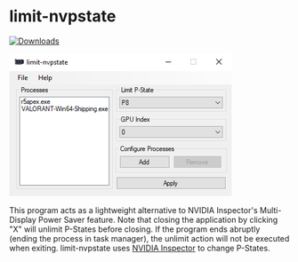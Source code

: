 # limit-nvpstate

[![Downloads](https://img.shields.io/github/downloads/deaglebullet/limit-nvpstate/total.svg)](https://github.com/deaglebullet/limit-nvpstate/releases)

<img src="/assets/img/program-screenshot.png">

This program acts as a lightweight alternative to NVIDIA Inspector's Multi-Display Power Saver feature. Note that closing the application by clicking "X" will unlimit P-States before closing. If the program ends abruptly (ending the process in task manager), the unlimit action will not be executed when exiting. limit-nvpstate uses [NVIDIA Inspector](https://www.techpowerup.com/download/nvidia-inspector) to change P-States.
